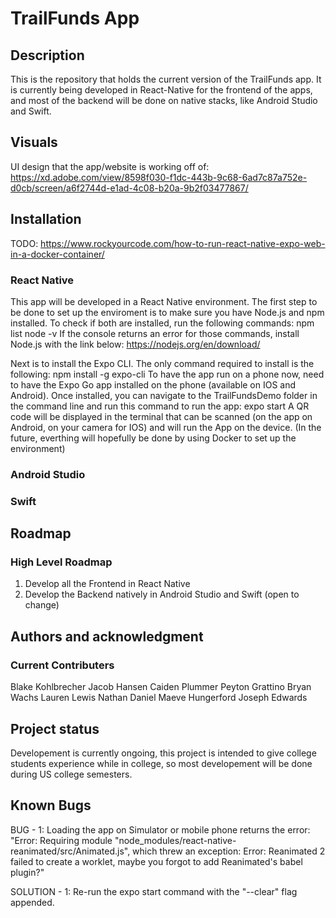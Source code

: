 # TrailFunds App

## Description

This is the repository that holds the current version of the TrailFunds app. It is currently being developed in React-Native for the frontend of the apps, and most of the backend will be done on native stacks, like Android Studio and Swift.

## Visuals

UI design that the app/website is working off of: <https://xd.adobe.com/view/8598f030-f1dc-443b-9c68-6ad7c87a752e-d0cb/screen/a6f2744d-e1ad-4c08-b20a-9b2f03477867/>

## Installation

TODO: <https://www.rockyourcode.com/how-to-run-react-native-expo-web-in-a-docker-container/>

### React Native

This app will be developed in a React Native environment. The first step to be done to set up the enviroment is to make sure you have Node.js and npm installed. To check if both are installed, run the following commands:
npm list
node -v
If the console returns an error for those commands, install Node.js with the link below:
<https://nodejs.org/en/download/>

Next is to install the Expo CLI. The only command required to install is the following:
npm install -g expo-cli
To have the app run on a phone now, need to have the Expo Go app installed on the phone (available on IOS and Android). Once installed, you can navigate to the TrailFundsDemo folder in the command line and run this command to run the app:
expo start
A QR code will be displayed in the terminal that can be scanned (on the app on Android, on your camera for IOS) and will run the App on the device. (In the future, everthing will hopefully be done by using Docker to set up the environment)

### Android Studio

### Swift

## Roadmap

### High Level Roadmap

1. Develop all the Frontend in React Native
2. Develop the Backend natively in Android Studio and Swift (open to change)

## Authors and acknowledgment

### Current Contributers

Blake Kohlbrecher
Jacob Hansen
Caiden Plummer
Peyton Grattino
Bryan Wachs
Lauren Lewis
Nathan Daniel
Maeve Hungerford
Joseph Edwards

## Project status

Developement is currently ongoing, this project is intended to give college students experience while in college, so most developement will be done during US college semesters.

## Known Bugs

BUG - 1:
Loading the app on Simulator or mobile phone returns the error: "Error: Requiring module "node_modules/react-native-reanimated/src/Animated.js", which threw an exception: Error: Reanimated 2 failed to create a worklet, maybe you forgot to add Reanimated's babel plugin?"

SOLUTION - 1:
Re-run the expo start command with the "--clear" flag appended.
